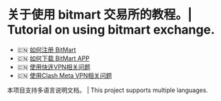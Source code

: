 #  关于使用 bitmart 交易所的教程。| Tutorial on using bitmart exchange.


* 🇨🇳 [如何注册 BitMart](README.zh.register.md)
* 🇨🇳 [如何下载 BitMart APP](README.zh.download.md)
* 🇨🇳 [使用快连VPN相关问题](README.zh.vpn-letsvpn.md)
* 🇨🇳 [使用Clash Meta VPN相关问题](README.zh.vpn-letsvpn.md)

本项目支持多语言说明文档。  |  This project supports multiple languages.
